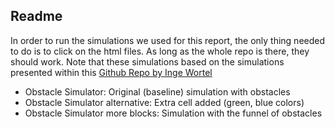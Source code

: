 ## Readme

In order to run the simulations we used for this report, the only thing needed to do is to click on the html files. As long as the whole repo is there, they should work. 
Note that these simulations based on the simulations presented within this [Github Repo by Inge Wortel](https://github.com/ingewortel/artistoo)

- Obstacle Simulator: Original (baseline) simulation with obstacles
- Obstacle Simulator alternative: Extra cell added (green, blue colors)
- Obstacle Simulator more blocks: Simulation with the funnel of obstacles

